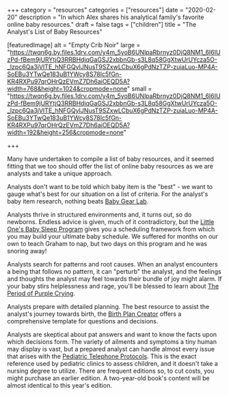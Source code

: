 +++
category = "resources"
categories = ["resources"]
date = "2020-02-20"
description = "In which Alex shares his analytical family's favorite online baby resources."
draft = false
tags = ["children"]
title = "The Analyst's List of Baby Resources"

[featuredImage]
  alt = "Empty Crib Noir"
  large = "https://twqn6g.by.files.1drv.com/y4m_5yoB6UNlpaRbrnyz0DjQ8NM1_6I6IUzPd-fBem9jURYtjQ3RRBHdjqGaGSJ2xbbnGb-s3L8q58GgXtwUrUYcza5O-_Izpc6Qa3jVITE_hNFGQyIJNusT9SZxwLCbuX6gPdNzTZP-zuiaLuo-MP4A-SoEBu3YTwQe183uB1YWcy8S78lc5fGn-KR4RXPu97qrOHrQzEVmZ7Dh6aiOEQD5A?width=768&height=1024&cropmode=none"
  small = "https://twqn6g.by.files.1drv.com/y4m_5yoB6UNlpaRbrnyz0DjQ8NM1_6I6IUzPd-fBem9jURYtjQ3RRBHdjqGaGSJ2xbbnGb-s3L8q58GgXtwUrUYcza5O-_Izpc6Qa3jVITE_hNFGQyIJNusT9SZxwLCbuX6gPdNzTZP-zuiaLuo-MP4A-SoEBu3YTwQe183uB1YWcy8S78lc5fGn-KR4RXPu97qrOHrQzEVmZ7Dh6aiOEQD5A?width=192&height=256&cropmode=none"

+++

Many have undertaken to compile a list of baby resources, and it seemed fitting that we too should offer the list of online baby resources as we are analysts and take a unique approach.

Analysts don't want to be told which baby item is the "best" - we want to gauge what's best for our situation on a list of criteria. For the analyst's baby item research, nothing beats [Baby Gear Lab](https://www.babygearlab.com/).

Analysts thrive in structured environments and, it turns out, so do newborns. Endless advice is given, much of it contradictory, but the [Little One's Baby Sleep Program](https://www.littleones.co/collections/frontpage/products/baby) gives you a scheduling framework from which you may build your ultimate baby schedule. We suffered for months on our own to teach Graham to nap, but two days on this program and he was snoring away!

Analysts search for patterns and root causes. When an analyst encounters a being that follows no pattern, it can "perturb" the analyst, and the feelings and thoughts the analyst may feel towards their bundle of joy might alarm. If your baby stirs helplessness and rage, you'll be blessed to learn about [The Period of Purple Crying](http://purplecrying.info/).

Analysts prepare with detailed planning. The best resource to assist the analyst's journey towards birth, the [Birth Plan Creator](http://pregnancyandbaby.com/calendars/articles/937331/birth-plan-creator) offers a comprehensive template for questions and decisions.

Analysts are skeptical about pat answers and want to know the facts upon which decisions form. The variety of ailments and symptoms a tiny human may display is vast, but a prepared analyst can handle almost every issue that arises with the [Pediatric Telephone Protocols](https://www.amazon.com/Pediatric-Telephone-Protocols-Office-Version/dp/1610021967/ref=sr_1_1?keywords=pediatric+telephone+triage&qid=1582229300&s=books&sr=1-1). This is the exact reference used by pediatric clinics to assess children, and it doesn't take a nursing degree to utilize. There are frequent editions so, to cut costs, you might purchase an earlier edition. A two-year-old book's content will be almost identical to this year's edition.
